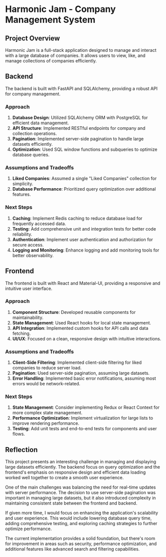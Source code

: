 # Harmonic Jam - Company Management System

## Project Overview

Harmonic Jam is a full-stack application designed to manage and interact with a large database of companies. It allows users to view, like, and manage collections of companies efficiently.

## Backend

The backend is built with FastAPI and SQLAlchemy, providing a robust API for company management.

### Approach

1. **Database Design**: Utilized SQLAlchemy ORM with PostgreSQL for efficient data management.
2. **API Structure**: Implemented RESTful endpoints for company and collection operations.
3. **Pagination**: Implemented server-side pagination to handle large datasets efficiently.
4. **Optimization**: Used SQL window functions and subqueries to optimize database queries.

### Assumptions and Tradeoffs

1. **Liked Companies**: Assumed a single "Liked Companies" collection for simplicity.
2. **Database Performance**: Prioritized query optimization over additional features.

### Next Steps

1. **Caching**: Implement Redis caching to reduce database load for frequently accessed data.
2. **Testing**: Add comprehensive unit and integration tests for better code reliability.
3. **Authentication**: Implement user authentication and authorization for secure access.
4. **Logging and Monitoring**: Enhance logging and add monitoring tools for better observability.

## Frontend

The frontend is built with React and Material-UI, providing a responsive and intuitive user interface.

### Approach

1. **Component Structure**: Developed reusable components for maintainability.
2. **State Management**: Used React hooks for local state management.
3. **API Integration**: Implemented custom hooks for API calls and data fetching.
4. **UI/UX**: Focused on a clean, responsive design with intuitive interactions.

### Assumptions and Tradeoffs

1. **Client-Side Filtering**: Implemented client-side filtering for liked companies to reduce server load.
2. **Pagination**: Used server-side pagination, assuming large datasets.
3. **Error Handling**: Implemented basic error notifications, assuming most errors would be network-related.

### Next Steps

1. **State Management**: Consider implementing Redux or React Context for more complex state management.
2. **Performance Optimization**: Implement virtualization for large lists to improve rendering performance.
3. **Testing**: Add unit tests and end-to-end tests for components and user flows.

## Reflection

This project presents an interesting challenge in managing and displaying large datasets efficiently. The backend focus on query optimization and the frontend's emphasis on responsive design and efficient data loading worked well together to create a smooth user experience.

One of the main challenges was balancing the need for real-time updates with server performance. The decision to use server-side pagination was important in managing large datasets, but it also introduced complexity in maintaining consistent state between the frontend and backend.

If given more time, I would focus on enhancing the application's scalability and user experience. This would include lowering database query time, adding comprehensive testing, and exploring caching strategies to further optimize performance.

The current implementation provides a solid foundation, but there's room for improvement in areas such as security, performance optimization, and additional features like advanced search and filtering capabilities.
